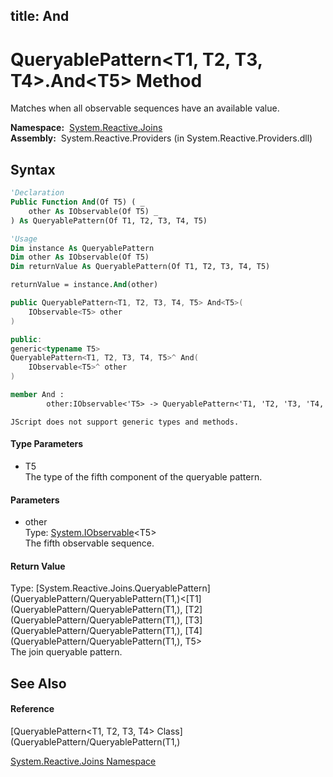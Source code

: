 title: And
---
# QueryablePattern\<T1, T2, T3, T4\>.And\<T5\> Method

Matches when all observable sequences have an available value.

**Namespace:**  [System.Reactive.Joins](System.Reactive.Joins/System.Reactive.Joins)  
**Assembly:**  System.Reactive.Providers (in System.Reactive.Providers.dll)

## Syntax

```vb
'Declaration
Public Function And(Of T5) ( _
    other As IObservable(Of T5) _
) As QueryablePattern(Of T1, T2, T3, T4, T5)
```

```vb
'Usage
Dim instance As QueryablePattern
Dim other As IObservable(Of T5)
Dim returnValue As QueryablePattern(Of T1, T2, T3, T4, T5)

returnValue = instance.And(other)
```

```csharp
public QueryablePattern<T1, T2, T3, T4, T5> And<T5>(
    IObservable<T5> other
)
```

```c++
public:
generic<typename T5>
QueryablePattern<T1, T2, T3, T4, T5>^ And(
    IObservable<T5>^ other
)
```

```fsharp
member And : 
        other:IObservable<'T5> -> QueryablePattern<'T1, 'T2, 'T3, 'T4, 'T5> 
```

```jscript
JScript does not support generic types and methods.
```

#### Type Parameters

- T5  
  The type of the fifth component of the queryable pattern.

#### Parameters

- other  
  Type: [System.IObservable](https://msdn.microsoft.com/en-us/library/Dd990377)\<T5\>  
  The fifth observable sequence.

#### Return Value

Type: [System.Reactive.Joins.QueryablePattern](QueryablePattern/QueryablePattern(T1,)\<[T1](QueryablePattern/QueryablePattern(T1,), [T2](QueryablePattern/QueryablePattern(T1,), [T3](QueryablePattern/QueryablePattern(T1,), [T4](QueryablePattern/QueryablePattern(T1,), T5\>  
The join queryable pattern.

## See Also

#### Reference

[QueryablePattern\<T1, T2, T3, T4\> Class](QueryablePattern/QueryablePattern(T1,)

[System.Reactive.Joins Namespace](System.Reactive.Joins/System.Reactive.Joins)
